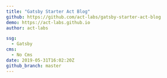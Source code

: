 ```yaml
---
title: "Gatsby Starter Act Blog"
github: https://github.com/act-labs/gatsby-starter-act-blog
demo: https://act-labs.github.io
author: act-labs

ssg:
  - Gatsby
cms:
  - No Cms
date: 2019-05-31T16:02:20Z
github_branch: master
---
```

